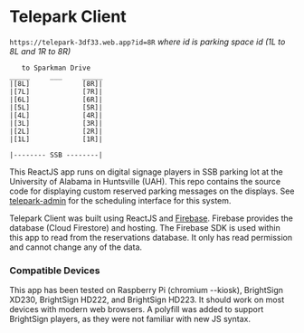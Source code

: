 # Telepark Client

`https://telepark-3df33.web.app?id=8R` *where id is parking space id (1L to 8L and 1R to 8R)*

```
   to Sparkman Drive
_____     ___     _____
|[8L]             [8R]|
|[7L]             [7R]|
|[6L]             [6R]|
|[5L]             [5R]|
|[4L]             [4R]|
|[3L]             [3R]|
|[2L]             [2R]|
|[1L]             [1R]|

|-------- SSB --------|
```

This ReactJS app runs on digital signage players in SSB parking lot at the University of Alabama in Huntsville (UAH). This repo contains the source code for displaying custom reserved parking messages on the displays. See [telepark-admin](#) for the scheduling interface for this system.

Telepark Client was built using ReactJS and [Firebase](firebase.google.com). Firebase provides the database (Cloud Firestore) and hosting. The Firebase SDK is used within this app to read from the reservations database. It only has read permission and cannot change any of the data.


### Compatible Devices

This app has been tested on Raspberry Pi (chromium --kiosk), BrightSign XD230, BrightSign HD222, and BrightSign HD223. It should work on most devices with modern web browsers. A polyfill was added to support BrightSign players, as they were not familiar with new JS syntax.

